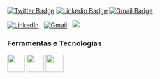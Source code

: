 [![Twitter Badge](https://img.shields.io/badge/-@_erickcampos-6633cc?style=flat-square&labelColor=6633cc&logo=twitter&logoColor=white&link=https://twitter.com/_erickcampos)](https://twitter.com/_erickcampos) 
[![Linkedin Badge](https://img.shields.io/badge/-Erick%20Campos-6633cc?style=flat-square&logo=Linkedin&logoColor=white&link=https://www.linkedin.com/in/camposerick/)](https://www.linkedin.com/in/camposerick/) 
[![Gmail Badge](https://img.shields.io/badge/-erick.acampos@yahoo.com.br-6633cc?style=flat-square&logo=Gmail&logoColor=white&link=mailto:erick.acampos@yahoo.com.br)](mailto:erick.acampos@yahoo.com.br)

<a href="https://www.linkedin.com/in/camposerick/" target="_blank"><img alt="LinkedIn" src="https://img.shields.io/badge/linkedin%20-%230077B5.svg?&style=flat&logo=linkedin&logoColor=white"/></a> &nbsp;
<a href="mailto:erick.acampos@yahoo.com.br" target="_blank"><img alt="Gmail" src="https://img.shields.io/badge/Gmail-D14836?style=flat&logo=gmail&logoColor=white" /></a> &nbsp;
<a href="https://www.instagram.com/camposerick_/" target="_blank"><img src="https://img.shields.io/badge/-@camposerick__-E4405F?style=flat&logo=Instagram&logoColor=white"/></a> &nbsp;



### Ferramentas e Tecnologias

<img src="https://cdn.jsdelivr.net/gh/devicons/devicon/icons/html5/html5-original-wordmark.svg" width="40" height="40"/> <img src="https://cdn.jsdelivr.net/gh/devicons/devicon/icons/css3/css3-original-wordmark.svg" width="40" height="40"/> <img src="https://cdn.jsdelivr.net/gh/devicons/devicon/icons/javascript/javascript-original.svg" width="40" height="40"/>





<!--
**camposerick/camposerick** is a ✨ _special_ ✨ repository because its `README.md` (this file) appears on your GitHub profile.

Here are some ideas to get you started:

- 🔭 I’m currently working on ...
- 🌱 I’m currently learning ...
- 👯 I’m looking to collaborate on ...
- 🤔 I’m looking for help with ...
- 💬 Ask me about ...
- 📫 How to reach me: ...
- 😄 Pronouns: ...
- ⚡ Fun fact: ...
-->
